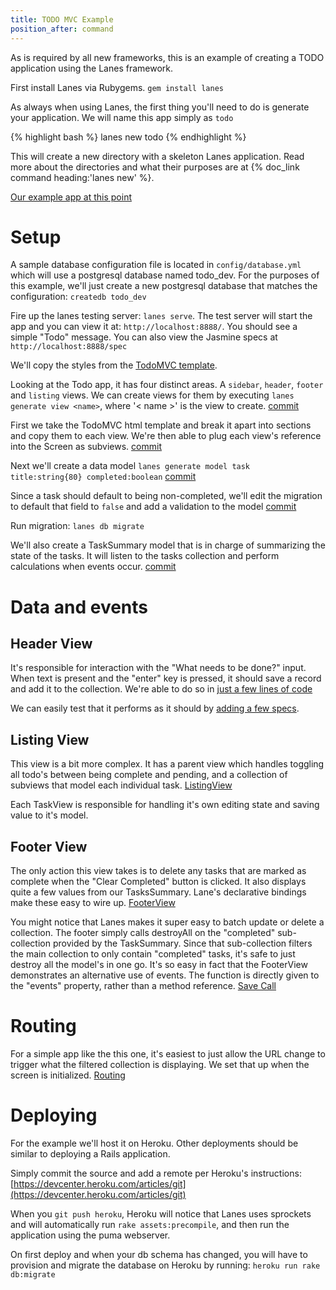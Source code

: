 ```yaml
---
title: TODO MVC Example
position_after: command
---
```


As is required by all new frameworks, this is an example of creating a TODO application using the Lanes framework.

First install Lanes via Rubygems.  `gem install lanes`

As always when using Lanes, the first thing you'll need to do is generate your application.  We will name this app simply as `todo`

{% highlight bash %}
lanes new todo
{% endhighlight %}

This will create a new directory with a skeleton Lanes application.  Read more about the directories and what their purposes are at {% doc_link command heading:'lanes new' %}.

[Our example app at this point](https://github.com/argosity/lanes-todo-demo/tree/a0909c52d63d3c8e577bdb4338c91ba74e4b1dfa)

# Setup

A sample database configuration file is located in `config/database.yml` which will use a postgresql database named todo_dev.  For the purposes of this example, we'll just create a new postgresql database that matches the configuration: `createdb todo_dev`

Fire up the lanes testing server: `lanes serve`.  The test server will start the app and you can view it at: `http://localhost:8888/`.   You should see a simple "Todo" message.  You can also view the Jasmine specs at `http://localhost:8888/spec`

We'll copy the styles from the [TodoMVC template](https://github.com/tastejs/todomvc/tree/master/template).

Looking at the Todo app, it has four distinct areas. A `sidebar`, `header`, `footer` and `listing` views. We can create views for them by executing `lanes generate view <name>`, where '< name >' is the view to create. [commit](https://github.com/argosity/lanes-todo-demo/commit/6d34c981637f75a182bf708290a146fdc72c77f2)

First we take the TodoMVC html template and break it apart into sections and copy them to each view.  We're then able to plug each view's reference into the Screen as subviews. [commit](https://github.com/argosity/lanes-todo-demo/commit/33d3d56b7a03e403276e894cc9233d4d2aa353e8)

Next we'll create a data model `lanes generate model task title:string{80} completed:boolean` [commit](https://github.com/argosity/lanes-todo-demo/commit/c157f43fbf13a431e9ea08c67d65026c1b96e6dd)

Since a task should default to being non-completed, we'll edit the migration to default that field to `false` and add a validation to the model [commit](https://github.com/argosity/lanes-todo-demo/commit/6ab50c30eee4b11a4406eacc53b1f5e63de76b45)

Run migration: `lanes db migrate`

We'll also create a TaskSummary model that is in charge of summarizing the state of the tasks.  It will listen to the tasks collection and perform calculations when events occur. [commit](https://github.com/argosity/lanes-todo-demo/commit/c3372a0d76b5aafb4921b98c10f91d34c86ab86f)

# Data and events

## Header View
It's responsible for interaction with the "What needs to be done?" input.  When text is present and the "enter" key is pressed, it should save a record and add it to the collection.  We're able to do so in [just a few lines of code](https://github.com/argosity/lanes-todo-demo/blob/master/client/todo/views/Header.coffee#L22-L25)

We can easily test that it performs as it should by [adding a few specs](https://github.com/argosity/lanes-todo-demo/blob/master/spec/todo/views/HeaderSpec.coffee). 

## Listing View
This view is a bit more complex.  It has a parent view which handles toggling all todo's between being complete and pending, and a collection of subviews that model each individual task. [ListingView](https://github.com/argosity/lanes-todo-demo/blob/master/client/todo/views/Listing.coffee)

Each TaskView is responsible for handling it's own editing state and saving value to it's model.

## Footer View
The only action this view takes is to delete any tasks that are marked as complete when the "Clear Completed" button is clicked.  It also displays quite a few values from our TasksSummary.  Lane's declarative bindings make these easy to wire up. [FooterView](https://github.com/argosity/lanes-todo-demo/blob/master/client/todo/views/Footer.coffee)

You might notice that Lanes makes it super easy to batch update or delete a collection.  The footer simply calls destroyAll on the "completed" sub-collection provided by the TaskSummary.  Since that sub-collection filters the main collection to only contain "completed" tasks, it's safe to just destroy all the model's in one go.  It's so easy in fact that the FooterView demonstrates an alternative use of events.  The function is directly given to the "events" property, rather than a method reference. [Save Call](https://github.com/argosity/lanes-todo-demo/blob/master/client/todo/views/Footer.coffee#L27)

# Routing

For a simple app like the this one, it's easiest to just allow the URL change to trigger what the filtered collection is displaying.  We set that up when the screen is initialized. [Routing](https://github.com/argosity/lanes-todo-demo/blob/master/client/todo/Router.coffee)

# Deploying

For the example we'll host it on Heroku.  Other deployments should be similar to deploying a Rails application.

Simply commit the source and add a remote per Heroku's instructions: [https://devcenter.heroku.com/articles/git](https://devcenter.heroku.com/articles/git)

When you `git push heroku`, Heroku will notice that Lanes uses sprockets and will automatically run `rake assets:precompile`, and then run the application using the puma webserver.

On first deploy and when your db schema has changed, you will have to provision and migrate the database on Heroku by running: `heroku run rake db:migrate`



